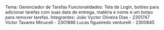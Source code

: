 Tema: Gerenciador de Tarefas
Funcionalidades: Tela de Login, botões para adicionar tarefas com suas data de entrega, matéria e nome e um botao para remover tarefas.
Integrantes:
João Vyctor Oliveira Dias - 2301747
Victor Tavares Minuceli - 2301886
Lucas figueiredo venturelli - 2300845
